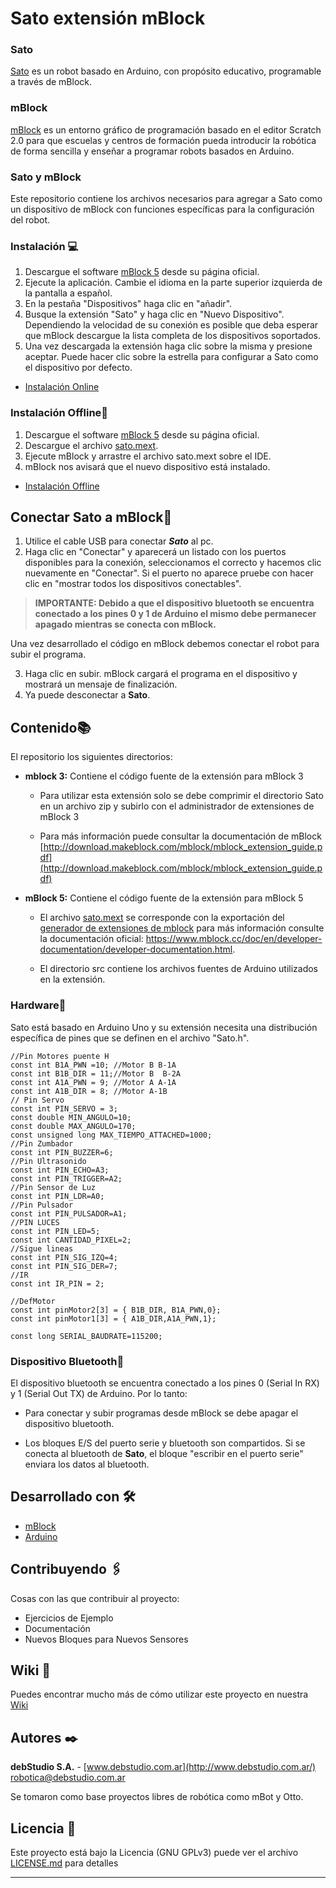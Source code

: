 # Sato extensión mBlock
### Sato 

[Sato](https://github.com/debstudio/Sato/wiki) es un robot basado en Arduino, con propósito educativo, programable a través de mBlock. 

### mBlock

[mBlock](https://www.mblock.cc/)  es un entorno gráfico de programación basado en el editor Scratch 2.0 para que escuelas y centros de formación pueda introducir la robótica de forma sencilla y enseñar a programar robots basados en Arduino.

### Sato y mBlock

Este repositorio contiene los archivos necesarios para agregar a Sato como un dispositivo de mBlock con funciones específicas para la configuración del robot.
 
### Instalación :computer:
1. Descargue el software [mBlock 5](https://www.mblock.cc/en-us/download/) desde su página oficial.
2. Ejecute la aplicación. Cambie el idioma en la parte superior izquierda de la pantalla a español.
3. En la pestaña "Dispositivos" haga clic en "añadir".
4. Busque la extensión "Sato" y haga clic en "Nuevo Dispositivo". Dependiendo la velocidad de su conexión es posible que deba esperar que mBlock descargue la lista completa de los dispositivos soportados.
5. Una vez descargada la extensión haga clic sobre la misma y presione aceptar. Puede hacer clic sobre la estrella para configurar a Sato como el dispositivo por defecto.

- [Instalación Online](https://github.com/debstudio/Sato/wiki/Instalaci%C3%B3n-Online)


### Instalación Offline:dvd:

1. Descargue el software [mBlock 5](https://www.mblock.cc/en-us/download/) desde su página oficial.
2. Descargue el archivo [sato.mext](https://github.com/debstudio/Sato/raw/master/mblock%205/sato.mext).
3. Ejecute mBlock y arrastre el archivo sato.mext sobre el IDE.
4. mBlock nos avisará que el nuevo dispositivo está instalado.

- [Instalación Offline](https://github.com/debstudio/Sato/wiki/Instalaci%C3%B3n-Offline)

## Conectar Sato a mBlock:electric_plug:
1. Utilice el cable USB para conectar ***Sato*** al pc.
2. Haga clic en "Conectar" y aparecerá un listado con los puertos disponibles para la conexión, seleccionamos el correcto y hacemos clic nuevamente en "Conectar". Si el puerto no aparece pruebe con hacer clic en "mostrar todos los dispositivos conectables".

> **IMPORTANTE: Debido a que el dispositivo bluetooth se encuentra conectado a los pines 0 y 1 de Arduino el mismo debe permanecer apagado mientras se conecta con mBlock.**

Una vez desarrollado el código en mBlock debemos conectar el robot para subir el programa.

3. Haga clic en subir. mBlock cargará el programa en el dispositivo y mostrará un mensaje de finalización.
4. Ya puede desconectar a **Sato**.


## Contenido:books:

El repositorio los siguientes directorios:
- **mblock 3:** Contiene el código fuente de la extensión para mBlock 3

  - Para utilizar esta extensión solo se debe comprimir el directorio Sato en un archivo zip y subirlo con el administrador de extensiones de mBlock 3 

  - Para más información puede consultar la documentación de mBlock [http://download.makeblock.com/mblock/mblock_extension_guide.pdf](http://download.makeblock.com/mblock/mblock_extension_guide.pdf)

- **mBlock 5:** Contiene el código fuente de la extensión para mBlock 5

  - El archivo [sato.mext](https://github.com/debstudio/Sato/raw/master/mblock%205/sato.mext) se corresponde con la exportación del [generador de extensiones de mblock](https://ext.mblock.cc/) para más información consulte la documentación oficial: https://www.mblock.cc/doc/en/developer-documentation/developer-documentation.html.
  
  - El directorio src contiene los archivos fuentes de Arduino utilizados en la extensión.


### Hardware🔧

Sato está basado en Arduino Uno y su extensión necesita una distribución específica de pines que se definen en el archivo "Sato.h".

```
//Pin Motores puente H
const int B1A_PWN =10; //Motor B B-1A
const int B1B_DIR = 11;//Motor B  B-2A
const int A1A_PWN = 9; //Motor A A-1A
const int A1B_DIR = 8; //Motor A-1B
// Pin Servo
const int PIN_SERVO = 3;
const double MIN_ANGULO=10;
const double MAX_ANGULO=170;
const unsigned long MAX_TIEMPO_ATTACHED=1000;
//Pin Zumbador
const int PIN_BUZZER=6;
//Pin Ultrasonido
const int PIN_ECHO=A3;
const int PIN_TRIGGER=A2;
//Pin Sensor de Luz
const int PIN_LDR=A0;
//Pin Pulsador
const int PIN_PULSADOR=A1;
//PIN LUCES
const int PIN_LED=5;
const int CANTIDAD_PIXEL=2;
//Sigue lineas 
const int PIN_SIG_IZQ=4;
const int PIN_SIG_DER=7;
//IR
const int IR_PIN = 2;

//DefMotor
const int pinMotor2[3] = { B1B_DIR, B1A_PWN,0};
const int pinMotor1[3] = { A1B_DIR,A1A_PWN,1};

const long SERIAL_BAUDRATE=115200;
```
### Dispositivo Bluetooth🔧

El dispositivo bluetooth se encuentra conectado a los pines 0 (Serial In RX) y 1 (Serial Out TX) de Arduino.
Por lo tanto:

- Para conectar y subir programas desde mBlock se debe apagar el dispositivo bluetooth.
 
- Los bloques E/S del puerto serie y bluetooth son compartidos. Si se conecta al bluetooth de **Sato**, el bloque "escribir en el puerto serie" enviara los datos al bluetooth.
 
## Desarrollado con 🛠️

* [mBlock](https://www.mblock.cc/en-us/) 
* [Arduino](https://www.arduino.cc/) 


## Contribuyendo 🖇️

Cosas con las que contribuir al proyecto:
- Ejercicios de Ejemplo
- Documentación
- Nuevos Bloques para Nuevos Sensores

## Wiki 📖

Puedes encontrar mucho más de cómo utilizar este proyecto en nuestra [Wiki](https://github.com/debstudio/Sato/wiki)


## Autores ✒️


**debStudio S.A.**  - [www.debstudio.com.ar](http://www.debstudio.com.ar/) robotica@debstudio.com.ar

Se tomaron como base proyectos libres de robótica como mBot y Otto.

## Licencia 📄

Este proyecto está bajo la Licencia (GNU GPLv3) puede ver el archivo [LICENSE.md](LICENSE.md) para detalles

---
